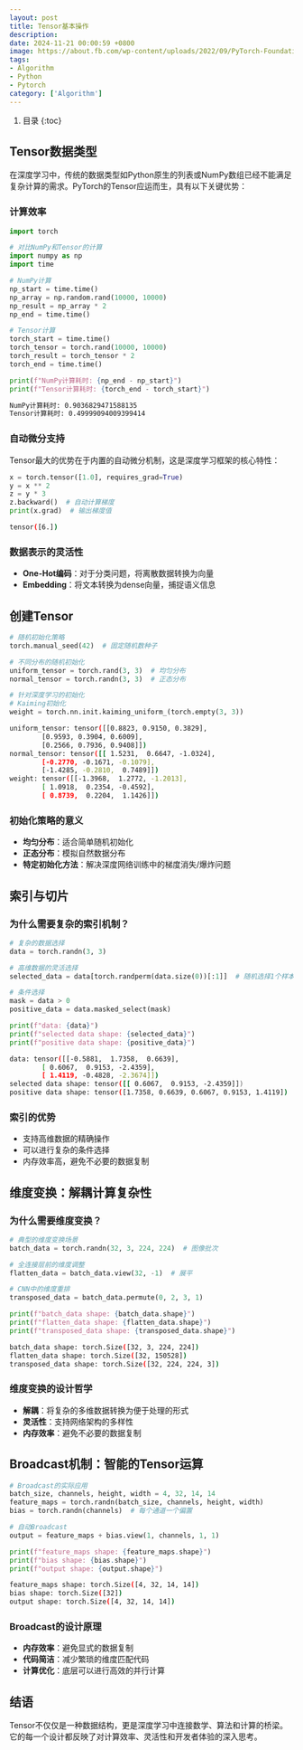 ```yaml
---
layout: post
title: Tensor基本操作
description:
date: 2024-11-21 00:00:59 +0800 
image: https://about.fb.com/wp-content/uploads/2022/09/PyTorch-Foundation-Launch_Header.jpg
tags:
- Algorithm
- Python
- Pytorch
category: ['Algorithm']
---
```


1. 目录
{:toc}

## Tensor数据类型

在深度学习中，传统的数据类型如Python原生的列表或NumPy数组已经不能满足复杂计算的需求。PyTorch的Tensor应运而生，具有以下关键优势：

### 计算效率
```python
import torch

# 对比NumPy和Tensor的计算
import numpy as np
import time

# NumPy计算
np_start = time.time()
np_array = np.random.rand(10000, 10000)
np_result = np_array * 2
np_end = time.time()

# Tensor计算
torch_start = time.time()
torch_tensor = torch.rand(10000, 10000)
torch_result = torch_tensor * 2
torch_end = time.time()

print(f"NumPy计算耗时: {np_end - np_start}")
print(f"Tensor计算耗时: {torch_end - torch_start}")
```

```bash
NumPy计算耗时: 0.9036829471588135
Tensor计算耗时: 0.49999094009399414
```

### 自动微分支持
Tensor最大的优势在于内置的自动微分机制，这是深度学习框架的核心特性：

```python
x = torch.tensor([1.0], requires_grad=True)
y = x ** 2
z = y * 3
z.backward()  # 自动计算梯度
print(x.grad)  # 输出梯度值
```

```bash
tensor([6.])
```

### 数据表示的灵活性
- **One-Hot编码**：对于分类问题，将离散数据转换为向量
- **Embedding**：将文本转换为dense向量，捕捉语义信息

## 创建Tensor

```python
# 随机初始化策略
torch.manual_seed(42)  # 固定随机数种子

# 不同分布的随机初始化
uniform_tensor = torch.rand(3, 3)  # 均匀分布
normal_tensor = torch.randn(3, 3)  # 正态分布

# 针对深度学习的初始化
# Kaiming初始化
weight = torch.nn.init.kaiming_uniform_(torch.empty(3, 3))
```

```bash
uniform_tensor: tensor([[0.8823, 0.9150, 0.3829],
        [0.9593, 0.3904, 0.6009],
        [0.2566, 0.7936, 0.9408]])
normal_tensor: tensor([[ 1.5231,  0.6647, -1.0324],
        [-0.2770, -0.1671, -0.1079],
        [-1.4285, -0.2810,  0.7489]])
weight: tensor([[-1.3968,  1.2772, -1.2013],
        [ 1.0918,  0.2354, -0.4592],
        [ 0.8739,  0.2204,  1.1426]])
```

### 初始化策略的意义
- **均匀分布**：适合简单随机初始化
- **正态分布**：模拟自然数据分布
- **特定初始化方法**：解决深度网络训练中的梯度消失/爆炸问题

## 索引与切片

### 为什么需要复杂的索引机制？

```python
# 复杂的数据选择
data = torch.randn(3, 3)

# 高维数据的灵活选择
selected_data = data[torch.randperm(data.size(0))[:1]]  # 随机选择1个样本

# 条件选择
mask = data > 0
positive_data = data.masked_select(mask)

print(f"data: {data}")
print(f"selected data shape: {selected_data}")
print(f"positive data shape: {positive_data}")
```

```bash
data: tensor([[-0.5881,  1.7358,  0.6639],
        [ 0.6067,  0.9153, -2.4359],
        [ 1.4119, -0.4828, -2.3674]])
selected data shape: tensor([[ 0.6067,  0.9153, -2.4359]])
positive data shape: tensor([1.7358, 0.6639, 0.6067, 0.9153, 1.4119])
```

### 索引的优势
- 支持高维数据的精确操作
- 可以进行复杂的条件选择
- 内存效率高，避免不必要的数据复制

## 维度变换：解耦计算复杂性

### 为什么需要维度变换？

```python
# 典型的维度变换场景
batch_data = torch.randn(32, 3, 224, 224)  # 图像批次

# 全连接层前的维度调整
flatten_data = batch_data.view(32, -1)  # 展平

# CNN中的维度重排
transposed_data = batch_data.permute(0, 2, 3, 1)

print(f"batch_data shape: {batch_data.shape}")
print(f"flatten_data shape: {flatten_data.shape}")
print(f"transposed_data shape: {transposed_data.shape}")
```

```bash
batch_data shape: torch.Size([32, 3, 224, 224])
flatten_data shape: torch.Size([32, 150528])
transposed_data shape: torch.Size([32, 224, 224, 3])
```

### 维度变换的设计哲学
- **解耦**：将复杂的多维数据转换为便于处理的形式
- **灵活性**：支持网络架构的多样性
- **内存效率**：避免不必要的数据复制

## Broadcast机制：智能的Tensor运算

```python
# Broadcast的实际应用
batch_size, channels, height, width = 4, 32, 14, 14
feature_maps = torch.randn(batch_size, channels, height, width)
bias = torch.randn(channels)  # 每个通道一个偏置

# 自动Broadcast
output = feature_maps + bias.view(1, channels, 1, 1)

print(f"feature_maps shape: {feature_maps.shape}")
print(f"bias shape: {bias.shape}")
print(f"output shape: {output.shape}")
```

```bash
feature_maps shape: torch.Size([4, 32, 14, 14])
bias shape: torch.Size([32])
output shape: torch.Size([4, 32, 14, 14])
```

### Broadcast的设计原理
- **内存效率**：避免显式的数据复制
- **代码简洁**：减少繁琐的维度匹配代码
- **计算优化**：底层可以进行高效的并行计算

## 结语

Tensor不仅仅是一种数据结构，更是深度学习中连接数学、算法和计算的桥梁。它的每一个设计都反映了对计算效率、灵活性和开发者体验的深入思考。